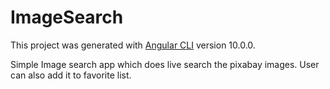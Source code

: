 # ImageSearch

This project was generated with [Angular CLI](https://github.com/angular/angular-cli) version 10.0.0.

Simple Image search app which does live search the pixabay images. User can also add it to favorite list.